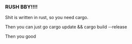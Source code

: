 ### RUSH BBY!!!!

Shit is written in rust, so you need cargo.

Then you can just go cargo update && cargo build --release

Then you good
